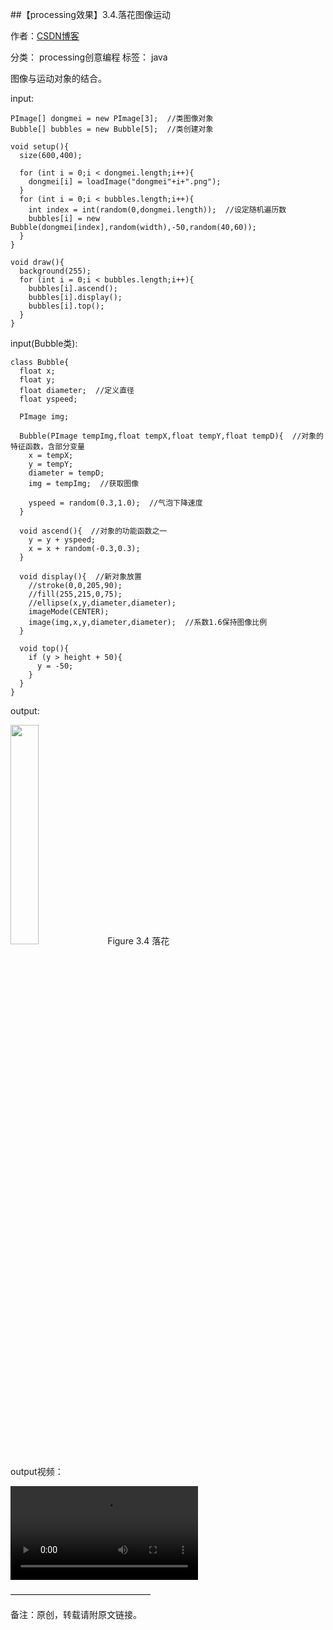 ##【processing效果】3.4.落花图像运动

作者：[CSDN博客](https://blog.csdn.net/liaowang010)

分类： processing创意编程  标签： java

图像与运动对象的结合。

input:

```
PImage[] dongmei = new PImage[3];  //类图像对象
Bubble[] bubbles = new Bubble[5];  //类创建对象
 
void setup(){
  size(600,400);
  
  for (int i = 0;i < dongmei.length;i++){
    dongmei[i] = loadImage("dongmei"+i+".png");
  }
  for (int i = 0;i < bubbles.length;i++){
    int index = int(random(0,dongmei.length));  //设定随机遍历数
    bubbles[i] = new Bubble(dongmei[index],random(width),-50,random(40,60));
  }
}
 
void draw(){
  background(255);
  for (int i = 0;i < bubbles.length;i++){
    bubbles[i].ascend();
    bubbles[i].display();
    bubbles[i].top();
  }
}
```

input(Bubble类):

```
class Bubble{
  float x;
  float y;
  float diameter;  //定义直径
  float yspeed;
  
  PImage img;
  
  Bubble(PImage tempImg,float tempX,float tempY,float tempD){  //对象的特征函数，含部分变量
    x = tempX;
    y = tempY;
    diameter = tempD;
    img = tempImg;  //获取图像
    
    yspeed = random(0.3,1.0);  //气泡下降速度
  }
  
  void ascend(){  //对象的功能函数之一
    y = y + yspeed;
    x = x + random(-0.3,0.3);
  }
  
  void display(){  //新对象放置
    //stroke(0,0,205,90);
    //fill(255,215,0,75);
    //ellipse(x,y,diameter,diameter);
    imageMode(CENTER);
    image(img,x,y,diameter,diameter);  //系数1.6保持图像比例
  }
  
  void top(){
    if (y > height + 50){
      y = -50;
    }
  }
}
```

output:

<left>
<img src="https://img-blog.csdnimg.cn/2270ffeef22449c5894697db36508693.png" width="30%" height="30%" />
Figure 3.4 落花
</left>

output视频：

<video src="https://www.bilibili.com/video/BV1rM4y1i7oP/?share_source=copy_web&vd_source=81f6714046d21d930e6f52a77c0d8811"></video>

————————————————

备注：原创，转载请附原文链接。